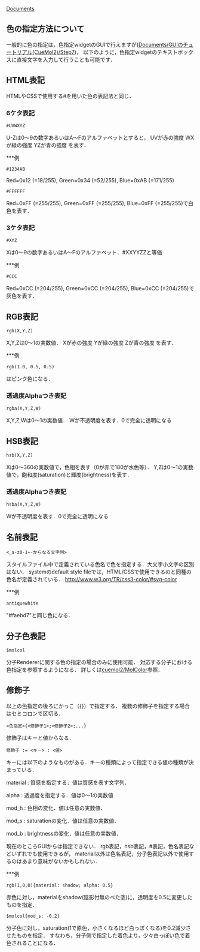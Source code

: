 [Documents](../../Documents)

## 色の指定方法について
一般的に色の指定は，色指定widgetのGUIで行えますが([Documents/GUIのチュートリアル(CueMol2)/Step7](../../Documents/GUIのチュートリアル(CueMol2)/Step7))，
以下のように，色指定widgetのテキストボックスに直接文字を入力して行うことも可能です．


## HTML表記
HTMLやCSSで使用する#を用いた色の表記法と同じ．
### 6ケタ表記
```
#UVWXYZ
```

U-Zは0〜9の数字あるいはA〜Fのアルファベットとすると，
UVが赤の強度
WXが緑の強度
YZが青の強度
を表す．

***例
```
#1234AB
```
Red=0x12 (=18/255), Green=0x34 (=52/255), Blue=0xAB (=171/255)

```
#FFFFFF
```
Red=0xFF (=255/255), Green=0xFF (=255/255), Blue=0xFF (=255/255)で白色を表す．

### 3ケタ表記
```
#XYZ
```

Xは0〜9の数字あるいはA〜Fのアルファベット．#XXYYZZと等価

***例
```
#CCC
```
Red=0xCC (=204/255), Green=0xCC (=204/255), Blue=0xCC (=204/255)で灰色を表す．


## RGB表記
```
rgb(X,Y,Z)
```

X,Y,Zは0〜1の実数値．
Xが赤の強度
Yが緑の強度
Zが青の強度
を表す．

***例
```
rgb(1.0, 0.5, 0.5)
```

はピンク色になる．

### 透過度Alphaつき表記
```
rgba(X,Y,Z,W)
```

X,Y,Z,Wは0〜1の実数値．
Wが不透明度を表す．0で完全に透明になる

## HSB表記
```
hsb(X,Y,Z)
```

Xは0〜360の実数値で，色相を表す（0が赤で180が水色等）．
Y,Zは0〜1の実数値で，飽和度(saturation)と輝度(brightness)を表す．

### 透過度Alphaつき表記
```
hsba(X,Y,Z,W)
```

Wが不透明度を表す．0で完全に透明になる

## 名前表記
```
<_a-z0-1+-からなる文字列>
```
スタイルファイル中で定義されている色名で色を指定する．大文字小文字の区別はない．
systemのdefault style fileでは，HTML/CSSで使用できるのと同種の色名が定義されている．
http://www.w3.org/TR/css3-color/#svg-color

***例
```
antiquewhite
```
"#faebd7"と同じ色になる．

## 分子色表記
```
$molcol
```

分子Rendererに関する色の指定の場合のみに使用可能．
対応する分子における色指定を参照するようになる．
詳しくは[cuemol2/MolColor](../../cuemol2/MolColor)参照．
## 修飾子
以上の色指定の後ろにかっこ（{}）で指定する．
複数の修飾子を指定する場合はセミコロンで区切る．
```
<色指定>{<修飾子1>;<修飾子2>;...}
```

修飾子はキーと値からなる．
```
修飾子 := <キー> : <値>
```

キーには以下のようなものがある．キーの種類によって指定できる値の種類が決まっている．

material
:   質感を指定する．値は質感を表す文字列．

alpha
:   透過度を指定する．値は0〜1の実数値

mod_h
:   色相の変化．値は任意の実数値．

mod_s
:   saturationの変化．値は任意の実数値．

mod_b
:   brightnessの変化．値は任意の実数値．

現在のところGUIからは指定できない．
rgb表記，hsb表記，#表記，色名表記などいずれでも使用できるが，
material以外は色名表記，分子色表記以外で使用するのはあまり意味がないかもしれない．

***例
```
rgb(1,0,0){material: shadow; alpha: 0.5}
```
赤色に対し，materialをshadow(陰影付無のべた塗)に，透明度を0.5に変更したものを指定．
```
$molcol{mod_s: -0.2}
```
分子色に対し，saturation(1で原色，小さくなるほど白っぽくなる)を0.2減少させたものを指定．
すなわち，分子側で指定した着色より，少々白っぽい色で着色されることになる．